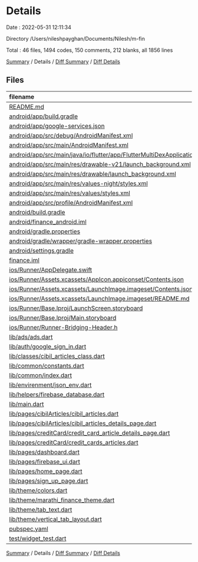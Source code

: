 # Details

Date : 2022-05-31 12:11:34

Directory /Users/nileshpayghan/Documents/Nilesh/m-fin

Total : 46 files,  1494 codes, 150 comments, 212 blanks, all 1856 lines

[Summary](results.md) / Details / [Diff Summary](diff.md) / [Diff Details](diff-details.md)

## Files
| filename | language | code | comment | blank | total |
| :--- | :--- | ---: | ---: | ---: | ---: |
| [README.md](/README.md) | Markdown | 2 | 0 | 1 | 3 |
| [android/app/build.gradle](/android/app/build.gradle) | Groovy | 71 | 4 | 16 | 91 |
| [android/app/google-services.json](/android/app/google-services.json) | JSON | 64 | 0 | 0 | 64 |
| [android/app/src/debug/AndroidManifest.xml](/android/app/src/debug/AndroidManifest.xml) | XML | 4 | 3 | 1 | 8 |
| [android/app/src/main/AndroidManifest.xml](/android/app/src/main/AndroidManifest.xml) | XML | 32 | 11 | 3 | 46 |
| [android/app/src/main/java/io/flutter/app/FlutterMultiDexApplication.java](/android/app/src/main/java/io/flutter/app/FlutterMultiDexApplication.java) | Java | 13 | 9 | 4 | 26 |
| [android/app/src/main/res/drawable-v21/launch_background.xml](/android/app/src/main/res/drawable-v21/launch_background.xml) | XML | 4 | 7 | 2 | 13 |
| [android/app/src/main/res/drawable/launch_background.xml](/android/app/src/main/res/drawable/launch_background.xml) | XML | 4 | 7 | 2 | 13 |
| [android/app/src/main/res/values-night/styles.xml](/android/app/src/main/res/values-night/styles.xml) | XML | 9 | 9 | 1 | 19 |
| [android/app/src/main/res/values/styles.xml](/android/app/src/main/res/values/styles.xml) | XML | 9 | 9 | 1 | 19 |
| [android/app/src/profile/AndroidManifest.xml](/android/app/src/profile/AndroidManifest.xml) | XML | 4 | 3 | 1 | 8 |
| [android/build.gradle](/android/build.gradle) | Groovy | 28 | 0 | 5 | 33 |
| [android/finance_android.iml](/android/finance_android.iml) | XML | 29 | 0 | 0 | 29 |
| [android/gradle.properties](/android/gradle.properties) | Properties | 3 | 0 | 1 | 4 |
| [android/gradle/wrapper/gradle-wrapper.properties](/android/gradle/wrapper/gradle-wrapper.properties) | Properties | 5 | 1 | 1 | 7 |
| [android/settings.gradle](/android/settings.gradle) | Groovy | 8 | 0 | 4 | 12 |
| [finance.iml](/finance.iml) | XML | 45 | 0 | 0 | 45 |
| [ios/Runner/AppDelegate.swift](/ios/Runner/AppDelegate.swift) | Swift | 12 | 0 | 2 | 14 |
| [ios/Runner/Assets.xcassets/AppIcon.appiconset/Contents.json](/ios/Runner/Assets.xcassets/AppIcon.appiconset/Contents.json) | JSON | 122 | 0 | 1 | 123 |
| [ios/Runner/Assets.xcassets/LaunchImage.imageset/Contents.json](/ios/Runner/Assets.xcassets/LaunchImage.imageset/Contents.json) | JSON | 23 | 0 | 1 | 24 |
| [ios/Runner/Assets.xcassets/LaunchImage.imageset/README.md](/ios/Runner/Assets.xcassets/LaunchImage.imageset/README.md) | Markdown | 3 | 0 | 2 | 5 |
| [ios/Runner/Base.lproj/LaunchScreen.storyboard](/ios/Runner/Base.lproj/LaunchScreen.storyboard) | XML | 36 | 1 | 1 | 38 |
| [ios/Runner/Base.lproj/Main.storyboard](/ios/Runner/Base.lproj/Main.storyboard) | XML | 25 | 1 | 1 | 27 |
| [ios/Runner/Runner-Bridging-Header.h](/ios/Runner/Runner-Bridging-Header.h) | C++ | 1 | 0 | 1 | 2 |
| [lib/ads/ads.dart](/lib/ads/ads.dart) | Dart | 49 | 3 | 11 | 63 |
| [lib/auth/google_sign_in.dart](/lib/auth/google_sign_in.dart) | Dart | 16 | 0 | 8 | 24 |
| [lib/classes/cibil_articles_class.dart](/lib/classes/cibil_articles_class.dart) | Dart | 16 | 0 | 2 | 18 |
| [lib/common/constants.dart](/lib/common/constants.dart) | Dart | 0 | 0 | 2 | 2 |
| [lib/common/index.dart](/lib/common/index.dart) | Dart | 25 | 1 | 2 | 28 |
| [lib/envirenment/json_env.dart](/lib/envirenment/json_env.dart) | Dart | 3 | 0 | 1 | 4 |
| [lib/helpers/firebase_database.dart](/lib/helpers/firebase_database.dart) | Dart | 41 | 1 | 15 | 57 |
| [lib/main.dart](/lib/main.dart) | Dart | 40 | 1 | 10 | 51 |
| [lib/pages/cibilArticles/cibil_articles.dart](/lib/pages/cibilArticles/cibil_articles.dart) | Dart | 101 | 0 | 12 | 113 |
| [lib/pages/cibilArticles/cibil_articles_details_page.dart](/lib/pages/cibilArticles/cibil_articles_details_page.dart) | Dart | 68 | 0 | 6 | 74 |
| [lib/pages/creditCard/credit_card_article_details_page.dart](/lib/pages/creditCard/credit_card_article_details_page.dart) | Dart | 29 | 0 | 4 | 33 |
| [lib/pages/creditCard/credit_cards_articles.dart](/lib/pages/creditCard/credit_cards_articles.dart) | Dart | 73 | 9 | 9 | 91 |
| [lib/pages/dashboard.dart](/lib/pages/dashboard.dart) | Dart | 14 | 0 | 4 | 18 |
| [lib/pages/firebase_ui.dart](/lib/pages/firebase_ui.dart) | Dart | 0 | 0 | 1 | 1 |
| [lib/pages/home_page.dart](/lib/pages/home_page.dart) | Dart | 33 | 0 | 4 | 37 |
| [lib/pages/sign_up_page.dart](/lib/pages/sign_up_page.dart) | Dart | 70 | 0 | 6 | 76 |
| [lib/theme/colors.dart](/lib/theme/colors.dart) | Dart | 22 | 0 | 22 | 44 |
| [lib/theme/marathi_finance_theme.dart](/lib/theme/marathi_finance_theme.dart) | Dart | 110 | 0 | 5 | 115 |
| [lib/theme/tab_text.dart](/lib/theme/tab_text.dart) | Dart | 32 | 1 | 6 | 39 |
| [lib/theme/vertical_tab_layout.dart](/lib/theme/vertical_tab_layout.dart) | Dart | 151 | 3 | 8 | 162 |
| [pubspec.yaml](/pubspec.yaml) | YAML | 31 | 56 | 15 | 102 |
| [test/widget_test.dart](/test/widget_test.dart) | Dart | 14 | 10 | 7 | 31 |

[Summary](results.md) / Details / [Diff Summary](diff.md) / [Diff Details](diff-details.md)